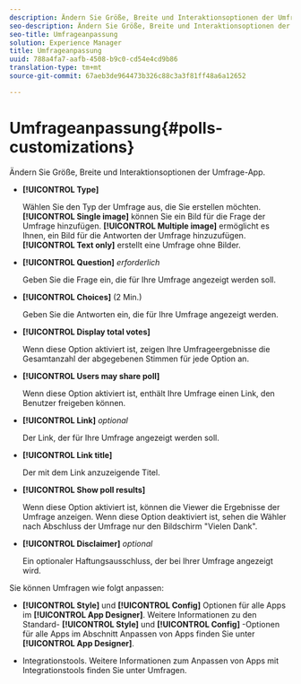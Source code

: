 ```yaml
---
description: Ändern Sie Größe, Breite und Interaktionsoptionen der Umfrage-App.
seo-description: Ändern Sie Größe, Breite und Interaktionsoptionen der Umfrage-App.
seo-title: Umfrageanpassung
solution: Experience Manager
title: Umfrageanpassung
uuid: 788a4fa7-aafb-4508-b9c0-cd54e4cd9b86
translation-type: tm+mt
source-git-commit: 67aeb3de964473b326c88c3a3f81ff48a6a12652

---
```



# Umfrageanpassung{#polls-customizations}

Ändern Sie Größe, Breite und Interaktionsoptionen der Umfrage-App.



* **[!UICONTROL Type]**

   Wählen Sie den Typ der Umfrage aus, die Sie erstellen möchten. **[!UICONTROL Single image]** können Sie ein Bild für die Frage der Umfrage hinzufügen. **[!UICONTROL Multiple image]** ermöglicht es Ihnen, ein Bild für die Antworten der Umfrage hinzuzufügen. **[!UICONTROL Text only]** erstellt eine Umfrage ohne Bilder.

* **[!UICONTROL Question]**  *erforderlich*

   Geben Sie die Frage ein, die für Ihre Umfrage angezeigt werden soll.

* **[!UICONTROL Choices]** (2 Min.)

   Geben Sie die Antworten ein, die für Ihre Umfrage angezeigt werden.

* **[!UICONTROL Display total votes]**

   Wenn diese Option aktiviert ist, zeigen Ihre Umfrageergebnisse die Gesamtanzahl der abgegebenen Stimmen für jede Option an.

* **[!UICONTROL Users may share poll]**

   Wenn diese Option aktiviert ist, enthält Ihre Umfrage einen Link, den Benutzer freigeben können.

* **[!UICONTROL Link]** *optional*

   Der Link, der für Ihre Umfrage angezeigt werden soll.

* **[!UICONTROL Link title]**

   Der mit dem Link anzuzeigende Titel.

* **[!UICONTROL Show poll results]**

   Wenn diese Option aktiviert ist, können die Viewer die Ergebnisse der Umfrage anzeigen. Wenn diese Option deaktiviert ist, sehen die Wähler nach Abschluss der Umfrage nur den Bildschirm "Vielen Dank".

* **[!UICONTROL Disclaimer]** *optional*

   Ein optionaler Haftungsausschluss, der bei Ihrer Umfrage angezeigt wird.

Sie können Umfragen wie folgt anpassen:

* **[!UICONTROL Style]** und **[!UICONTROL Config]** Optionen für alle Apps im **[!UICONTROL App Designer]**. Weitere Informationen zu den Standard- **[!UICONTROL Style]** und **[!UICONTROL Config]** -Optionen für alle Apps im Abschnitt Anpassen von Apps finden Sie unter **[!UICONTROL App Designer]**.

* Integrationstools. Weitere Informationen zum Anpassen von Apps mit Integrationstools finden Sie unter Umfragen.

